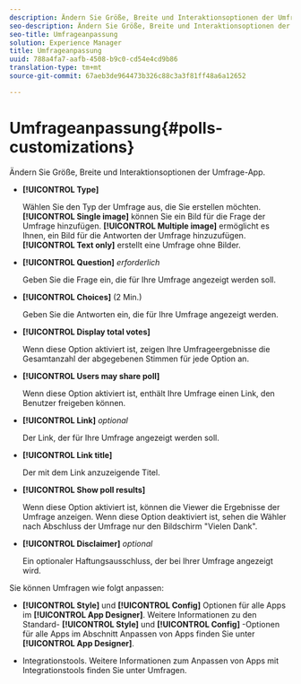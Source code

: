 ```yaml
---
description: Ändern Sie Größe, Breite und Interaktionsoptionen der Umfrage-App.
seo-description: Ändern Sie Größe, Breite und Interaktionsoptionen der Umfrage-App.
seo-title: Umfrageanpassung
solution: Experience Manager
title: Umfrageanpassung
uuid: 788a4fa7-aafb-4508-b9c0-cd54e4cd9b86
translation-type: tm+mt
source-git-commit: 67aeb3de964473b326c88c3a3f81ff48a6a12652

---
```



# Umfrageanpassung{#polls-customizations}

Ändern Sie Größe, Breite und Interaktionsoptionen der Umfrage-App.



* **[!UICONTROL Type]**

   Wählen Sie den Typ der Umfrage aus, die Sie erstellen möchten. **[!UICONTROL Single image]** können Sie ein Bild für die Frage der Umfrage hinzufügen. **[!UICONTROL Multiple image]** ermöglicht es Ihnen, ein Bild für die Antworten der Umfrage hinzuzufügen. **[!UICONTROL Text only]** erstellt eine Umfrage ohne Bilder.

* **[!UICONTROL Question]**  *erforderlich*

   Geben Sie die Frage ein, die für Ihre Umfrage angezeigt werden soll.

* **[!UICONTROL Choices]** (2 Min.)

   Geben Sie die Antworten ein, die für Ihre Umfrage angezeigt werden.

* **[!UICONTROL Display total votes]**

   Wenn diese Option aktiviert ist, zeigen Ihre Umfrageergebnisse die Gesamtanzahl der abgegebenen Stimmen für jede Option an.

* **[!UICONTROL Users may share poll]**

   Wenn diese Option aktiviert ist, enthält Ihre Umfrage einen Link, den Benutzer freigeben können.

* **[!UICONTROL Link]** *optional*

   Der Link, der für Ihre Umfrage angezeigt werden soll.

* **[!UICONTROL Link title]**

   Der mit dem Link anzuzeigende Titel.

* **[!UICONTROL Show poll results]**

   Wenn diese Option aktiviert ist, können die Viewer die Ergebnisse der Umfrage anzeigen. Wenn diese Option deaktiviert ist, sehen die Wähler nach Abschluss der Umfrage nur den Bildschirm "Vielen Dank".

* **[!UICONTROL Disclaimer]** *optional*

   Ein optionaler Haftungsausschluss, der bei Ihrer Umfrage angezeigt wird.

Sie können Umfragen wie folgt anpassen:

* **[!UICONTROL Style]** und **[!UICONTROL Config]** Optionen für alle Apps im **[!UICONTROL App Designer]**. Weitere Informationen zu den Standard- **[!UICONTROL Style]** und **[!UICONTROL Config]** -Optionen für alle Apps im Abschnitt Anpassen von Apps finden Sie unter **[!UICONTROL App Designer]**.

* Integrationstools. Weitere Informationen zum Anpassen von Apps mit Integrationstools finden Sie unter Umfragen.

